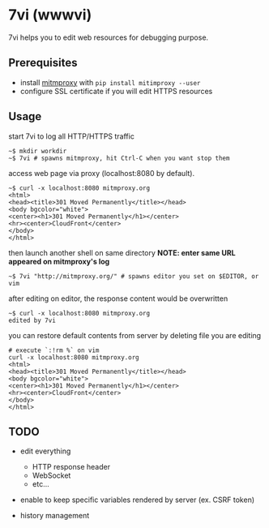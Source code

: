 # 7vi (wwwvi)
7vi helps you to edit web resources for debugging purpose.

## Prerequisites
* install [mitmproxy](https://mitmproxy.org/) with `pip install mitimproxy --user`
* configure SSL certificate if you will edit HTTPS resources

## Usage
start 7vi to log all HTTP/HTTPS traffic
```
~$ mkdir workdir
~$ 7vi # spawns mitmproxy, hit Ctrl-C when you want stop them
```

access web page via proxy (localhost:8080 by default).
```
~$ curl -x localhost:8080 mitmproxy.org 
<html>
<head><title>301 Moved Permanently</title></head>
<body bgcolor="white">
<center><h1>301 Moved Permanently</h1></center>
<hr><center>CloudFront</center>
</body>
</html>
```

then launch another shell on same directory
**NOTE: enter same URL appeared on mitmproxy's log**
```
~$ 7vi "http://mitmproxy.org/" # spawns editor you set on $EDITOR, or vim
```

after editing on editor, the response content would be overwritten
```
~$ curl -x localhost:8080 mitmproxy.org
edited by 7vi
```

you can restore default contents from server by deleting file you are editing
```
# execute `:!rm %` on vim
curl -x localhost:8080 mitmproxy.org
<html>       
<head><title>301 Moved Permanently</title></head>
<body bgcolor="white">
<center><h1>301 Moved Permanently</h1></center>
<hr><center>CloudFront</center>
</body>
</html>
```


## TODO
* edit everything
  * HTTP response header
  * WebSocket
  * etc...

* enable to keep specific variables rendered by server (ex. CSRF token)
* history management